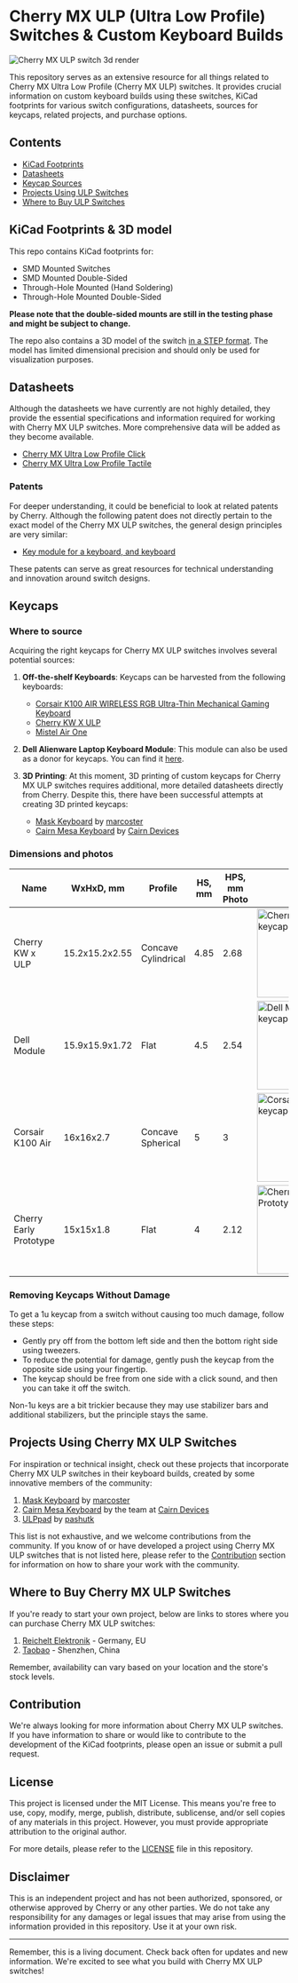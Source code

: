 # Cherry MX ULP (Ultra Low Profile) Switches & Custom Keyboard Builds

![Cherry MX ULP switch 3d render](Cherry_MX_ULP.jpg)

This repository serves as an extensive resource for all things related to Cherry MX Ultra Low Profile (Cherry MX ULP) switches. It provides crucial information on custom keyboard builds using these switches, KiCad footprints for various switch configurations, datasheets, sources for keycaps, related projects, and purchase options.

## Contents

- [KiCad Footprints](#kicad-footprints--3d-model)
- [Datasheets](#datasheets)
- [Keycap Sources](#keycap-sources)
- [Projects Using ULP Switches](#projects-using-cherry-mx-ulp-switches)
- [Where to Buy ULP Switches](#where-to-buy-cherry-mx-ulp-switches)

## KiCad Footprints & 3D model

This repo contains KiCad footprints for:

- SMD Mounted Switches
- SMD Mounted Double-Sided
- Through-Hole Mounted (Hand Soldering)
- Through-Hole Mounted Double-Sided

**Please note that the double-sided mounts are still in the testing phase and might be subject to change.**

The repo also contains a 3D model of the switch [in a STEP format](https://github.com/pashutk/Cherry_MX_ULP/blob/main/Cherry_ULP.pretty/Cherry_MX_ULP.step). The model has limited dimensional precision and should only be used for visualization purposes.

## Datasheets

Although the datasheets we have currently are not highly detailed, they provide the essential specifications and information required for working with Cherry MX ULP switches. More comprehensive data will be added as they become available.

- [Cherry MX Ultra Low Profile Click](https://github.com/pashutk/Cherry_ULP/blob/main/CHERRY_MX_ULP_Click_Datasheet.pdf)
- [Cherry MX Ultra Low Profile Tactile](https://github.com/pashutk/Cherry_ULP/blob/main/CHERRY_MX_ULP_Tactile_Datasheet.pdf)

### Patents

For deeper understanding, it could be beneficial to look at related patents by Cherry. Although the following patent does not directly pertain to the exact model of the Cherry MX ULP switches, the general design principles are very similar:

- [Key module for a keyboard, and keyboard](https://patents.google.com/patent/US20230154700A1/en?inventor=Eduard+Ruff&sort=new)

These patents can serve as great resources for technical understanding and innovation around switch designs.

## Keycaps

### Where to source

Acquiring the right keycaps for Cherry MX ULP switches involves several potential sources:

1. **Off-the-shelf Keyboards**: Keycaps can be harvested from the following keyboards:
    - [Corsair K100 AIR WIRELESS RGB Ultra-Thin Mechanical Gaming Keyboard](https://www.corsair.com/ww/en/p/keyboards/ch-913a01u-ch/k100-air-wireless-rgb-ultra-thin-mechanical-gaming-keyboard-cherry-mx-ultra-low-profile-tactile-ch-913a01u-ch)
    - [Cherry KW X ULP](https://www.cherryamericas.com/kw-x-ulp)
    - [Mistel Air One](http://mistelkeyboard.com/products/9a36520f591f4f8b8e1253abf6885b51)

2. **Dell Alienware Laptop Keyboard Module**: This module can also be used as a donor for keycaps. You can find it [here](https://www.aliexpress.com/item/1005005578673316.html?spm=a2g0o.order_detail.order_detail_item.2.2141f19c5ezQLC).

3. **3D Printing**: At this moment, 3D printing of custom keycaps for Cherry MX ULP switches requires additional, more detailed datasheets directly from Cherry. Despite this, there have been successful attempts at creating 3D printed keycaps:
    - [Mask Keyboard](https://www.reddit.com/r/ErgoMechKeyboards/comments/zpo9h6/mask200_4x6_split_keyboard_with_cherry_mxulp_keys/) by [marcoster](https://github.com/marcoster)
    - [Cairn Mesa Keyboard](https://gitlab.cairn-devices.eu/cairntech/cairn-mesa-key) by [Cairn Devices](https://www.cairn-devices.eu/)

### Dimensions and photos

|          Name          |   WxHxD, mm    |       Profile       | HS, mm | HPS, mm Photo |                                                                                                       |
|------------------------|----------------|---------------------|--------|---------------|-------------------------------------------------------------------------------------------------------|
| Cherry KW x ULP        | 15.2x15.2x2.55 | Concave Cylindrical |   4.85 |          2.68 | <img src="./Cherry_KW_x_ULP.jpeg" alt="Cherry KW x ULP keycap" width="160px" height="160px" />        |
| Dell Module            | 15.9x15.9x1.72 | Flat                |    4.5 |          2.54 | <img src="./Dell_Module.jpeg" alt="Dell Module keycap" width="160px" height="160px" />                |
| Corsair K100 Air       | 16x16x2.7      | Concave Spherical   |      5 |             3 | <img src="./Corsair_K100_Air.jpeg" alt="Corsair K100 Air keycap" width="160px" height="160px" />      |
| Cherry Early Prototype | 15x15x1.8      | Flat                |      4 |          2.12 | <img src="./Cherry_Early_Prototype.jpeg" alt="Cherry Early Prototype" width="160px" height="160px" /> |

### Removing Keycaps Without Damage

To get a 1u keycap from a switch without causing too much damage, follow these steps:

- Gently pry off from the bottom left side and then the bottom right side using tweezers.
- To reduce the potential for damage, gently push the keycap from the opposite side using your fingertip.
- The keycap should be free from one side with a click sound, and then you can take it off the switch.

Non-1u keys are a bit trickier because they may use stabilizer bars and additional stabilizers, but the principle stays the same.

## Projects Using Cherry MX ULP Switches

For inspiration or technical insight, check out these projects that incorporate Cherry MX ULP switches in their keyboard builds, created by some innovative members of the community:

1. [Mask Keyboard](https://www.reddit.com/r/ErgoMechKeyboards/comments/zpo9h6/mask200_4x6_split_keyboard_with_cherry_mxulp_keys/) by [marcoster](https://github.com/marcoster)
2. [Cairn Mesa Keyboard](https://gitlab.cairn-devices.eu/cairntech/cairn-mesa-key) by the team at [Cairn Devices](https://www.cairn-devices.eu/)
3. [ULPpad](https://t.me/s/pashutkkb/60) by [pashutk](https://github.com/pashutk)

This list is not exhaustive, and we welcome contributions from the community. If you know of or have developed a project using Cherry MX ULP switches that is not listed here, please refer to the [Contribution](#contribution) section for information on how to share your work with the community.

## Where to Buy Cherry MX ULP Switches

If you're ready to start your own project, below are links to stores where you can purchase Cherry MX ULP switches:

1. [Reichelt Elektronik](https://www.reichelt.de/de/en/cherry-mx-ultra-low-profile-rgb-pushbutton-module-cherry-mx6c-k3nb-p335040.html) - Germany, EU
2. [Taobao](https://detail.1688.com/offer/681367194838.html) - Shenzhen, China

Remember, availability can vary based on your location and the store's stock levels.

## Contribution

We're always looking for more information about Cherry MX ULP switches. If you have information to share or would like to contribute to the development of the KiCad footprints, please open an issue or submit a pull request.

## License

This project is licensed under the MIT License. This means you're free to use, copy, modify, merge, publish, distribute, sublicense, and/or sell copies of any materials in this project. However, you must provide appropriate attribution to the original author.

For more details, please refer to the [LICENSE](LICENSE) file in this repository.

## Disclaimer

This is an independent project and has not been authorized, sponsored, or otherwise approved by Cherry or any other parties. We do not take any responsibility for any damages or legal issues that may arise from using the information provided in this repository. Use it at your own risk.

---

Remember, this is a living document. Check back often for updates and new information. We're excited to see what you build with Cherry MX ULP switches!

